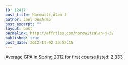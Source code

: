 ```yaml
---
ID: 12417
post_title: Horowitz,Alan J
author: Joel DesArmo
post_excerpt: ""
layout: post
permalink: http://effrtlss.com/horowitzalan-j-3/
published: true
post_date: 2012-11-02 20:52:15
---
```

<p>Average GPA in Spring 2012 for first course listed: 2.333</p>